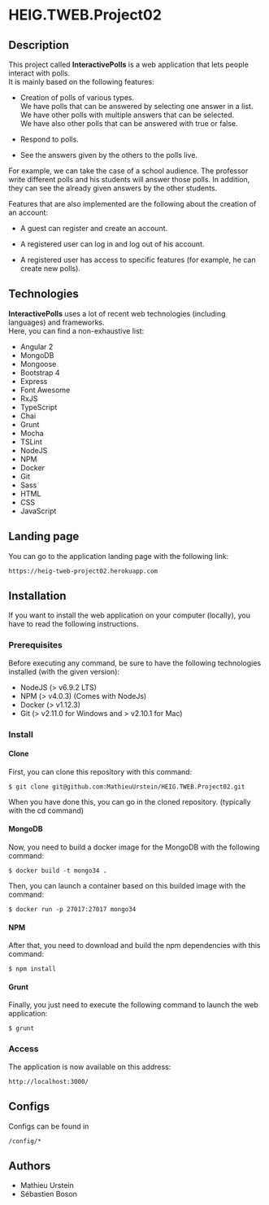 # HEIG.TWEB.Project02

## Description
This project called **InteractivePolls** is a web application that lets people interact with polls.  
It is mainly based on the following features:

- Creation of polls of various types.  
  We have polls that can be answered by selecting one answer in a list.  
  We have other polls with multiple answers that can be selected.  
  We have also other polls that can be answered with true or false.

- Respond to polls.

- See the answers given by the others to the polls live.

For example, we can take the case of a school audience. The professor write different polls and his students will answer those polls.
In addition, they can see the already given answers by the other students.

Features that are also implemented are the following about the creation of an account:

- A guest can register and create an account.

- A registered user can log in and log out of his account.

- A registered user has access to specific features (for example, he can create new polls).

## Technologies
**InteractivePolls** uses a lot of recent web technologies (including languages) and frameworks.  
Here, you can find a non-exhaustive list:

- Angular 2
- MongoDB
- Mongoose
- Bootstrap 4
- Express
- Font Awesome
- RxJS
- TypeScript
- Chai
- Grunt
- Mocha
- TSLint
- NodeJS
- NPM
- Docker
- Git
- Sass
- HTML
- CSS
- JavaScript

## Landing page
You can go to the application landing page with the following link:  

    https://heig-tweb-project02.herokuapp.com

## Installation
If you want to install the web application on your computer (locally), you have to read the following instructions.

### Prerequisites 
Before executing any command, be sure to have the following technologies installed (with the given version):

- NodeJS (> v6.9.2 LTS) 
- NPM (> v4.0.3) (Comes with NodeJs)
- Docker (> v1.12.3)
- Git (> v2.11.0 for Windows and > v2.10.1 for Mac)

### Install

#### Clone
First, you can clone this repository with this command:

    $ git clone git@github.com:MathieuUrstein/HEIG.TWEB.Project02.git

When you have done this, you can go in the cloned repository. (typically with the cd command)

#### MongoDB
Now, you need to build a docker image for the MongoDB with the following command:

    $ docker build -t mongo34 .
    
Then, you can launch a container based on this builded image with the command:

    $ docker run -p 27017:27017 mongo34

#### NPM
After that, you need to download and build the npm dependencies with this command:

    $ npm install

#### Grunt
Finally, you just need to execute the following command to launch the web application:

    $ grunt
    
### Access
The application is now available on this address:  

    http://localhost:3000/

## Configs
Configs can be found in

    /config/*



## Authors
- Mathieu Urstein
- Sébastien Boson

